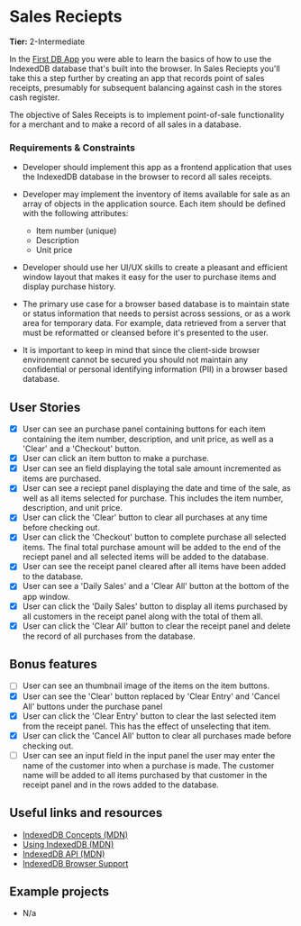 # Sales Reciepts

**Tier:** 2-Intermediate

In the [First DB App](../1-Beginner/First-DB-App.md) you were able to learn the basics of
how to use the IndexedDB database that's built into the browser. In Sales
Reciepts you'll take this a step further by creating an app that records
point of sales receipts, presumably for subsequent balancing against cash in
the stores cash register.

The objective of Sales Receipts is to implement point-of-sale functionality for
a merchant and to make a record of all sales in a database.

### Requirements & Constraints

- Developer should implement this app as a frontend application that uses the
IndexedDB database in the browser to record all sales receipts.

- Developer may implement the inventory of items available for sale as an
array of objects in the application source. Each item should be defined with
the following attributes:
    - Item number (unique)
    - Description
    - Unit price

- Developer should use her UI/UX skills to create a pleasant and efficient
window layout that makes it easy for the user to purchase items and display 
purchase history.

- The primary use case for a browser based database is to maintain state or 
status information that needs to persist across sessions, or as a work area for 
temporary data. For example, data retrieved from a server that must be 
reformatted or cleansed before it's presented to the user.

- It is important to keep in mind that since the client-side browser environment
cannot be secured you should not maintain any confidential or personal
identifying information (PII) in a browser based database.

## User Stories

-   [x] User can see an purchase panel containing buttons for each item containing
the item number, description, and unit price, as well as a 'Clear' and a
'Checkout' button.
-   [x] User can click an item button to make a purchase.
-   [x] User can see an field displaying the total sale amount incremented as
items are purchased.
-   [x] User can see a reciept panel displaying the date and time of the sale,
as well as all items selected for purchase. This includes the item number,
description, and unit price.
-   [x] User can click the 'Clear' button to clear all purchases at any time
before checking out.
-   [x] User can click the 'Checkout' button to complete purchase all selected
items. The final total purchase amount will be added to the end of the reciept
panel and all selected items will be added to the database.
-   [x] User can see the receipt panel cleared after all items have been added
to the database.
-   [x] User can see a 'Daily Sales' and a 'Clear All' button at the bottom of
the app window. 
-   [x] User can click the 'Daily Sales' button to display all items purchased
by all customers in the receipt panel along with the total of them all.
-   [x] User can click the 'Clear All' button to clear the receipt panel and
delete the record of all purchases from the database.

## Bonus features

-   [ ] User can see an thumbnail image of the items on the item buttons.
-   [x] User can see the 'Clear' button replaced by 'Clear Entry' and 'Cancel
All' buttons under the purchase panel
-   [x] User can click the 'Clear Entry' button to clear the last selected item
from the receipt panel. This has the effect of unselecting that item.
-   [x] User can click the 'Cancel All' button to clear all purchases made
before checking out.
-   [ ] User can see an input field in the input panel the user may enter the
name of the customer into when a purchase is made. The customer name will be
added to all items purchased by that customer in the receipt panel and in the
rows added to the database.

## Useful links and resources

- [IndexedDB Concepts (MDN)](http://tinyw.in/7TIr)
- [Using IndexedDB (MDN)](http://tinyw.in/w6k0)
- [IndexedDB API (MDN)](http://tinyw.in/GqnF)
- [IndexedDB Browser Support](https://caniuse.com/#feat=indexeddb)

## Example projects

- N/a